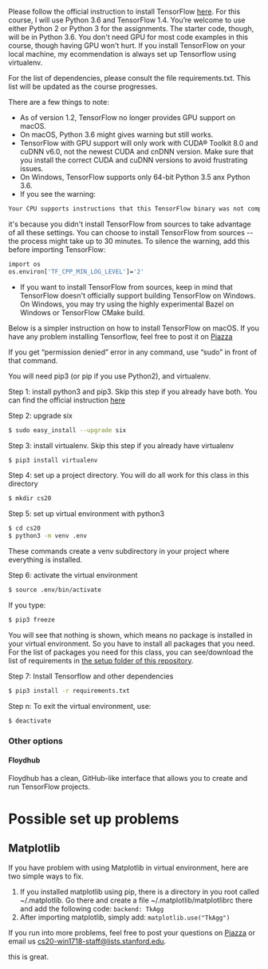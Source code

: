 Please follow the official instruction to install TensorFlow [here](https://www.tensorflow.org/install/). For this course, I will use Python 3.6 and TensorFlow 1.4. You’re welcome to use either Python 2 or Python 3 for the assignments. The starter code, though, will be in Python 3.6. You don't need GPU for most code examples in this course, though having GPU won't hurt. If you install TensorFlow on your local machine, my ecommendation is always set up Tensorflow using virtualenv. 

For the list of dependencies, please consult the file requirements.txt. This list will be updated as the course progresses. 

There are a few things to note:
- As of version 1.2, TensorFlow no longer provides GPU support on macOS.
- On macOS, Python 3.6 might gives warning but still works.
- TensorFlow with GPU support will only work with CUDA® Toolkit 8.0 and cuDNN v6.0, not the newest CUDA and cnDNN version. Make sure that you install the correct CUDA and cuDNN versions to avoid frustrating issues.
- On Windows, TensorFlow supports only 64-bit Python 3.5 anx Python 3.6.
- If you see the warning:
```bash
Your CPU supports instructions that this TensorFlow binary was not compiled to use: SSE4.1 SSE4.2 AVX AVX2 FMA
```
it's because you didn't install TensorFlow from sources to take advantage of all these settings. You can choose to install TensorFlow from sources -- the process might take up to 30 minutes. To silence the warning, add this before importing TensorFlow: <br>

```bash
import os
os.environ['TF_CPP_MIN_LOG_LEVEL']='2'
```

- If you want to install TensorFlow from sources, keep in mind that TensorFlow doesn't officially support building TensorFlow on Windows. On Windows, you may try using the highly experimental Bazel on Windows or TensorFlow CMake build.

Below is a simpler instruction on how to install TensorFlow on macOS. If you have any problem installing Tensorflow, feel free to post it on [Piazza](piazza.com/stanford/winter2018/cs20)

If you get “permission denied” error in any command, use “sudo” in front of that command.

You will need pip3 (or pip if you use Python2), and virtualenv.

Step 1: install python3 and pip3. Skip this step if you already have both. You can find the official instruction [here](http://docs.python-guide.org/en/latest/starting/install3/osx/)

Step 2: upgrade six
```bash
$ sudo easy_install --upgrade six
```

Step 3: install virtualenv. Skip this step if you already have virtualenv
```bash
$ pip3 install virtualenv
```

Step 4: set up a project directory. You will do all work for this class in this directory
```bash
$ mkdir cs20
```

Step 5: set up virtual environment with python3
```bash
$ cd cs20
$ python3 -m venv .env
```
These commands create a venv subdirectory in your project where everything is installed.

Step 6: activate the virtual environment 
```bash
$ source .env/bin/activate
```

If you type:
```bash
$ pip3 freeze
```

You will see that nothing is shown, which means no package is installed in your virtual environment. So you have to install all packages that you need. For the list of packages you need for this class, you can see/download the list of requirements in [the setup folder of this repository](https://github.com/chiphuyen/stanford-tensorflow-tutorials/blob/master/setup/requirements.txt).

Step 7: Install Tensorflow and other dependencies
```bash
$ pip3 install -r requirements.txt
```

Step n: 
To exit the virtual environment, use:
```bash
$ deactivate
```

### Other options
#### Floydhub
Floydhub has a clean, GitHub-like interface that allows you to create and run TensorFlow projects.

# Possible set up problems
## Matplotlib
If you have problem with using Matplotlib in virtual environment, here are two simple ways to fix. <br>
1. If you installed matplotlib using pip, there is a directory in you root called ~/.matplotlib.
Go there and create a file ~/.matplotlib/matplotlibrc there and add the following code: ```backend: TkAgg```
2. After importing matplotlib, simply add: ```matplotlib.use("TkAgg")```

If you run into more problems, feel free to post your questions on [Piazza](https://piazza.com/stanford/winter2018/cs20) or email us cs20-win1718-staff@lists.stanford.edu.

this is great.